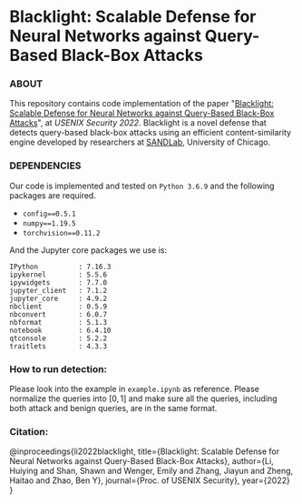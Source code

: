 # Blacklight: Scalable Defense for Neural Networks against Query-Based Black-Box Attacks
### ABOUT

This repository contains code implementation of the paper "[Blacklight: Scalable Defense for Neural Networks against Query-Based Black-Box Attacks](https://people.cs.uchicago.edu/~huiyingli/publication/Blacklight.pdf)", at *USENIX Security 2022*. 
Blacklight is a novel defense that detects query-based black-box attacks using an efficient content-similarity engine developed by researchers at [SANDLab](https://sandlab.cs.uchicago.edu/), University of Chicago.  


### DEPENDENCIES

Our code is implemented and tested on `Python 3.6.9` and the following packages are required.

- `config==0.5.1`
- `numpy==1.19.5`
- `torchvision==0.11.2`

And the Jupyter core packages we use is:

```
IPython          : 7.16.3
ipykernel        : 5.5.6
ipywidgets       : 7.7.0
jupyter_client   : 7.1.2
jupyter_core     : 4.9.2
nbclient         : 0.5.9
nbconvert        : 6.0.7
nbformat         : 5.1.3
notebook         : 6.4.10
qtconsole        : 5.2.2
traitlets        : 4.3.3
```

### How to run detection: 

Please look into the example in `example.ipynb` as reference. Please normalize the queries into $[0,1]$ and make sure all the queries, including both attack and benign queries, are in the same format.

### Citation:
@inproceedings{li2022blacklight,
  title={Blacklight: Scalable Defense for Neural Networks against Query-Based Black-Box Attacks},
  author={Li, Huiying and Shan, Shawn and Wenger, Emily and Zhang, Jiayun and Zheng, Haitao and Zhao, Ben Y},
  journal={Proc. of USENIX Security},
  year={2022}
}
